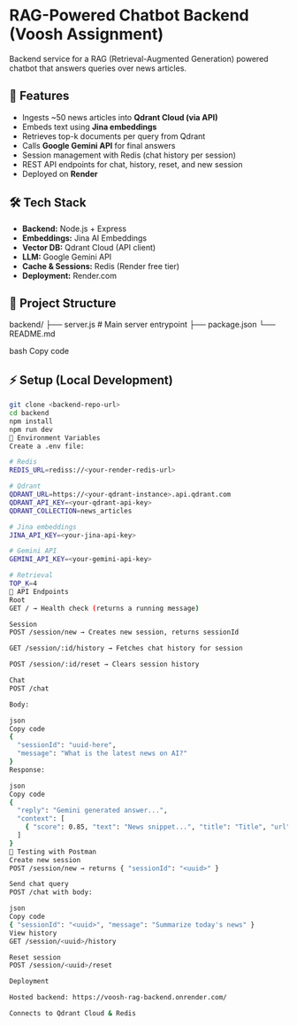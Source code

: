 # RAG-Powered Chatbot Backend (Voosh Assignment)

Backend service for a RAG (Retrieval-Augmented Generation) powered chatbot that answers queries over news articles.

## 🚀 Features
- Ingests ~50 news articles into **Qdrant Cloud (via API)**
- Embeds text using **Jina embeddings**
- Retrieves top-k documents per query from Qdrant
- Calls **Google Gemini API** for final answers
- Session management with Redis (chat history per session)
- REST API endpoints for chat, history, reset, and new session
- Deployed on **Render**

## 🛠️ Tech Stack
- **Backend:** Node.js + Express
- **Embeddings:** Jina AI Embeddings
- **Vector DB:** Qdrant Cloud (API client)
- **LLM:** Google Gemini API
- **Cache & Sessions:** Redis (Render free tier)
- **Deployment:** Render.com

## 📂 Project Structure
backend/
├── server.js # Main server entrypoint
├── package.json
└── README.md

bash
Copy code

## ⚡ Setup (Local Development)
```bash
git clone <backend-repo-url>
cd backend
npm install
npm run dev
🔑 Environment Variables
Create a .env file:

# Redis
REDIS_URL=rediss://<your-render-redis-url>

# Qdrant
QDRANT_URL=https://<your-qdrant-instance>.api.qdrant.com
QDRANT_API_KEY=<your-qdrant-api-key>
QDRANT_COLLECTION=news_articles

# Jina embeddings
JINA_API_KEY=<your-jina-api-key>

# Gemini API
GEMINI_API_KEY=<your-gemini-api-key>

# Retrieval
TOP_K=4
📌 API Endpoints
Root
GET / → Health check (returns a running message)

Session
POST /session/new → Creates new session, returns sessionId

GET /session/:id/history → Fetches chat history for session

POST /session/:id/reset → Clears session history

Chat
POST /chat

Body:

json
Copy code
{
  "sessionId": "uuid-here",
  "message": "What is the latest news on AI?"
}
Response:

json
Copy code
{
  "reply": "Gemini generated answer...",
  "context": [
    { "score": 0.85, "text": "News snippet...", "title": "Title", "url": "https://..." }
  ]
}
🧪 Testing with Postman
Create new session
POST /session/new → returns { "sessionId": "<uuid>" }

Send chat query
POST /chat with body:

json
Copy code
{ "sessionId": "<uuid>", "message": "Summarize today's news" }
View history
GET /session/<uuid>/history

Reset session
POST /session/<uuid>/reset

Deployment

Hosted backend: https://voosh-rag-backend.onrender.com/

Connects to Qdrant Cloud & Redis
